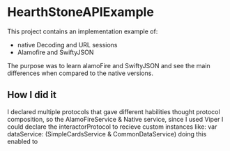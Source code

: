 # HearthStoneAPIExample
This project contains an implementation example of:
- native Decoding and URL sessions
- Alamofire and SwiftyJSON

The purpose was to learn alamoFire and SwiftyJSON and see the main differences when compared to the native versions.

## How I did it

I declared multiple protocols that gave different habilities thought protocol composition, so the AlamoFireService & Native service, since I used Viper I could declare the interactorProtocol to recieve custom instances like: var dataService: (SimpleCardsService & CommonDataService) doing this enabled to 
